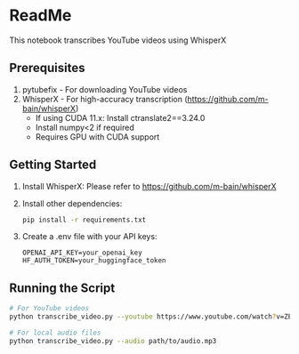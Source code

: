  # ReadMe
 This notebook transcribes YouTube videos using WhisperX

 ## Prerequisites
 1. pytubefix - For downloading YouTube videos
 2. WhisperX - For high-accuracy transcription (https://github.com/m-bain/whisperX)
    - If using CUDA 11.x: Install ctranslate2==3.24.0
    - Install numpy<2 if required
    - Requires GPU with CUDA support
 ## Getting Started
 1. Install WhisperX:
    Please refer to https://github.com/m-bain/whisperX
    
 3. Install other dependencies:
    ```bash
    pip install -r requirements.txt
    ```

 4. Create a .env file with your API keys:
    ```
    OPENAI_API_KEY=your_openai_key
    HF_AUTH_TOKEN=your_huggingface_token
    ```
 ## Running the Script
 ```bash
 # For YouTube videos
 python transcribe_video.py --youtube https://www.youtube.com/watch?v=ZEyPHhBKgJ4

 # For local audio files  
 python transcribe_video.py --audio path/to/audio.mp3
 ```


# 
